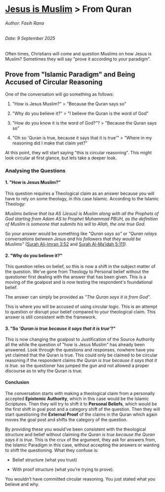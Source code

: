 # [Jesus is Muslim](/jesus_is_muslim/) > From Quran
###### Author: Fasih Rana
###### Date: 9 September 2025

Often times, Christians will come and question Muslims on how Jesus is Muslim? Sometimes they will say "prove it according to your paradigm".

## Prove from "Islamic Paradigm" and Being Accused of Circular Reasoning

One of the conversation will go something as follows:

1. "How is Jesus Muslim?" > "Because the Quran says so"

2. "Why do you believe it?" > "I believe the Quran is the word of God"

3. "How do you know it is the word of God?"? > "Because the Quran says so"

4. "Oh so 'Quran is true, because it says that it is true'" > "Where in my reasoning did I make that claim yet?"


At this point, they will start saying "this is circular reasoning". This might look circular at first glance, but lets take a deeper look.

### Analysing the Questions

#### 1. "How is Jesus Muslim?"

This question requires a Theological claim as an answer because you will have to rely on some theology, in this case Islamic. According to the Islamic Theology:

*Muslims believe that Isa AS (Jesus) is Muslim along with all the Prophets of God starting from Adam AS to Prophet Muhammad PBUH, as the definition of Muslim is someone that submits his will to Allah, the one true God.*

So your answer would be something like *"Quran says so"* or *"Quran relays conversations between Jesus and his followers that they would be Muslims"* ([Surah Ali-Imran 3:52](https://quran.com/3/52) and [Surah Al-Ma’idah 5:111](https://quran.com/5/111)).

#### 2. "Why do you believe it?"

This question relies on belief, so this is now a shift in the subject matter of the question. We've gone from Theology to Personal belief without the questioner first dealing with the answer that has been given. This is a moving of the goalpost and is now testing the respondent's foundational belief.

The answer can simply be provided as *"The Quran says it is from God"*.

This is where you will be accused of using circular logic. This is an attempt to question or disrupt your belief compared to your theological claim. This answer is still consistent with the framework.

#### 3. "So *'Quran is true because it says that it is true'*?"

This is now changing the goalpost to Justification of the Source Authority all the while the question of "how is Jesus Muslim" has already been answered. Look through the questions and responses, nowhere have you yet claimed that the Quran is true. This could only be claimed to be circular reasoning if the respondent claims *the Quran is true because it says that it is true*. so the questioner has jumped the gun and not allowed a proper discourse as to why the Quran is true.

#### Conclusion

The conversation starts with making a theological claim from a personally accepted **Epistemic Authority**, which in this case would be the Islamic Scriptures. Then they will try to shift it to **Personal Beliefs**, which would be the first shift in goal post and a category shift of the question. Then they will start questioning the **External Proof** of the claims in the Quran which again moves the goal post and shifts the category of the question.

By providing these you would’ve been consistent with the theological structure and belief without claiming *the Quran is true because the Quran says it is true*. This is the crux of the argument, they ask for answers from, the Islamic Paradigm in this case, without accepting the answers or wanting to shift the questioning. What they confuse is:

* Belief structure (what you trust)

* With proof structure (what you're trying to prove).

You wouldn’t have committed circular reasoning. You just stated what you believe and why.
